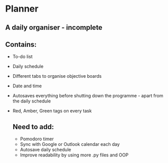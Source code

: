 # Planner

## A daily organiser - incomplete

## Contains:
- To-do list
- Daily schedule
- Different tabs to organise objective boards
- Date and time
- Autosaves everything before shutting down the programme - apart from the daily schedule
- Red, Amber, Green tags on every task 

  ## Need to add:
  - Pomodoro timer
  - Sync with Google or Outlook calendar each day
  - Autosave daily schedule
  - Improve readability by using more .py files and OOP
